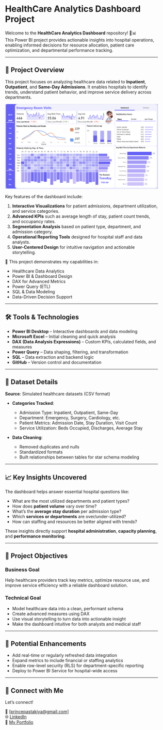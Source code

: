 # HealthCare Analytics Dashboard Project

Welcome to the **HealthCare Analytics Dashboard** repository! 🏥📊  
This Power BI project provides actionable insights into hospital operations, enabling informed decisions for resource allocation, patient care optimization, and departmental performance tracking.

---

## 📖 Project Overview

This project focuses on analyzing healthcare data related to **Inpatient**, **Outpatient**, and **Same-Day Admissions**. It enables hospitals to identify trends, understand patient behavior, and improve service delivery across departments.

![Power BI Dashboard](assets/images/healthcare-data-analysis.png)

Key features of the dashboard include:

1. **Interactive Visualizations** for patient admissions, department utilization, and service categories.
2. **Advanced KPIs** such as average length of stay, patient count trends, and occupancy rates.
3. **Segmentation Analysis** based on patient type, department, and admission category.
4. **Operational Reporting Tools** designed for hospital staff and data analysts.
5. **User-Centered Design** for intuitive navigation and actionable storytelling.

🎯 This project demonstrates my capabilities in:
- Healthcare Data Analytics  
- Power BI & Dashboard Design  
- DAX for Advanced Metrics  
- Power Query (ETL)  
- SQL & Data Modeling  
- Data-Driven Decision Support  

---

## 🛠️ Tools & Technologies

- **Power BI Desktop** – Interactive dashboards and data modeling  
- **Microsoft Excel** – Initial cleaning and quick analysis  
- **DAX (Data Analysis Expressions)** – Custom KPIs, calculated fields, and measures  
- **Power Query** – Data shaping, filtering, and transformation  
- **SQL** – Data extraction and backend logic  
- **GitHub** – Version control and documentation

---

## 🧬 Dataset Details

**Source**: Simulated healthcare datasets (CSV format)

- **Categories Tracked**:
  - Admission Type: Inpatient, Outpatient, Same-Day
  - Department: Emergency, Surgery, Cardiology, etc.
  - Patient Metrics: Admission Date, Stay Duration, Visit Count
  - Service Utilization: Beds Occupied, Discharges, Average Stay

- **Data Cleaning**:
  - Removed duplicates and nulls  
  - Standardized formats  
  - Built relationships between tables for star schema modeling

---

## 📈 Key Insights Uncovered

The dashboard helps answer essential hospital questions like:

- What are the most utilized departments and patient types?
- How does **patient volume** vary over time?
- What’s the **average stay duration** per admission type?
- Which **services or departments** are over/under-utilized?
- How can staffing and resources be better aligned with trends?

These insights directly support **hospital administration**, **capacity planning**, and **performance monitoring**.

---

## 📌 Project Objectives

### Business Goal  
Help healthcare providers track key metrics, optimize resource use, and improve service efficiency with a reliable dashboard solution.

### Technical Goal
- Model healthcare data into a clean, performant schema  
- Create advanced measures using DAX  
- Use visual storytelling to turn data into actionable insight  
- Make the dashboard intuitive for both analysts and medical staff

---

## 🔄 Potential Enhancements

- Add real-time or regularly refreshed data integration  
- Expand metrics to include financial or staffing analytics  
- Enable row-level security (RLS) for department-specific reporting  
- Deploy to Power BI Service for hospital-wide access

---

## 🙌 Connect with Me

 Let’s connect!

📧 [princepastakiya@gmail.com]  
🌐 [LinkedIn](https://www.linkedin.com/in/prince-pastakiya/)  
📁 [My Portfolio](https://prince-pastakiya-portfolio.vercel.app/)
